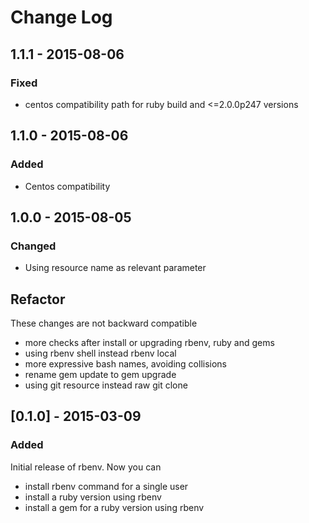 # Change Log

## 1.1.1 - 2015-08-06
### Fixed
- centos compatibility path for ruby build and <=2.0.0p247 versions

## 1.1.0 - 2015-08-06
### Added
- Centos compatibility

## 1.0.0 - 2015-08-05
### Changed
- Using resource name as relevant parameter
## Refactor
These changes are not backward compatible
- more checks after install or upgrading rbenv, ruby and gems
- using rbenv shell instead rbenv local
- more expressive bash names, avoiding collisions
- rename gem update to gem upgrade
- using git resource instead raw git clone

## [0.1.0] - 2015-03-09
### Added
Initial release of rbenv. Now you can
- install rbenv command for a single user
- install a ruby version using rbenv
- install a gem for a ruby version using rbenv
